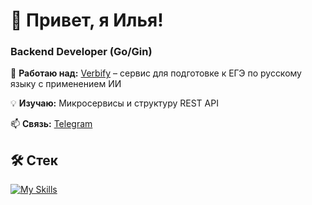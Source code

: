 # 👋 Привет, я Илья!
### Backend Developer (Go/Gin)

🚀 **Работаю над:** [Verbify](https://github.com/sunderrrrr/verbify) – сервис для подготовке к ЕГЭ по русскому языку с применением ИИ

💡 **Изучаю:** Микросервисы и структуру REST API

📫 **Связь:** [Telegram](https://t.me/bkmz7692)

## 🛠️ Стек
[![My Skills](https://skillicons.dev/icons?i=go,docker,postgres,git,github)](https://skillicons.dev)
